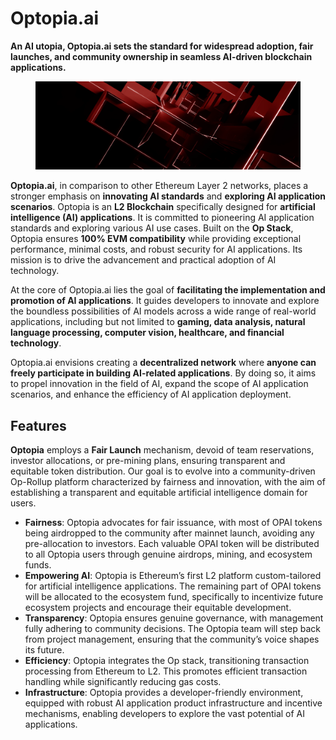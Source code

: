 # Optopia.ai

**An AI utopia, Optopia.ai sets the standard for widespread adoption, fair launches, and community ownership in seamless AI-driven blockchain applications.**

<figure><img src="../.gitbook/assets/image (4).png" alt=""><figcaption></figcaption></figure>

**Optopia.ai**, in comparison to other Ethereum Layer 2 networks, places a stronger emphasis on **innovating AI standards** and **exploring AI application scenarios**. Optopia is an **L2 Blockchain** specifically designed for **artificial intelligence (AI) applications**. It is committed to pioneering AI application standards and exploring various AI use cases. Built on the **Op Stack**, Optopia ensures **100% EVM compatibility** while providing exceptional performance, minimal costs, and robust security for AI applications. Its mission is to drive the advancement and practical adoption of AI technology.

At the core of Optopia.ai lies the goal of **facilitating the implementation and promotion of AI applications**. It guides developers to innovate and explore the boundless possibilities of AI models across a wide range of real-world applications, including but not limited to **gaming, data analysis, natural language processing, computer vision, healthcare, and financial technology**.

Optopia.ai envisions creating a **decentralized network** where **anyone can freely participate in building AI-related applications**. By doing so, it aims to propel innovation in the field of AI, expand the scope of AI application scenarios, and enhance the efficiency of AI application deployment.

## Features

**Optopia** employs a **Fair Launch** mechanism, devoid of team reservations, investor allocations, or pre-mining plans, ensuring transparent and equitable token distribution. Our goal is to evolve into a community-driven Op-Rollup platform characterized by fairness and innovation, with the aim of establishing a transparent and equitable artificial intelligence domain for users.

* **Fairness**: Optopia advocates for fair issuance, with most of OPAI tokens being airdropped to the community after mainnet launch, avoiding any pre-allocation to investors. Each valuable OPAI token will be distributed to all Optopia users through genuine airdrops, mining, and ecosystem funds.
* **Empowering AI**: Optopia is Ethereum’s first L2 platform custom-tailored for artificial intelligence applications. The remaining part of OPAI tokens will be allocated to the ecosystem fund, specifically to incentivize future ecosystem projects and encourage their equitable development.
* **Transparency**: Optopia ensures genuine governance, with management fully adhering to community decisions. The Optopia team will step back from project management, ensuring that the community’s voice shapes its future.
* **Efficiency**: Optopia integrates the Op stack, transitioning transaction processing from Ethereum to L2. This promotes efficient transaction handling while significantly reducing gas costs.
* **Infrastructure**: Optopia provides a developer-friendly environment, equipped with robust AI application product infrastructure and incentive mechanisms, enabling developers to explore the vast potential of AI applications.

